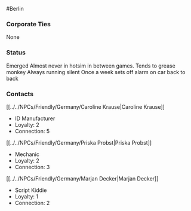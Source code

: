 #Berlin 
### Corporate Ties
None

### Status
Emerged
Almost never in hotsim in between games. Tends to grease monkey
Always running silent
Once a week sets off alarm on car back to back

### Contacts
[[../../NPCs/Friendly/Germany/Caroline Krause|Caroline Krause]]
- ID Manufacturer
- Loyalty: 2
- Connection: 5

[[../../NPCs/Friendly/Germany/Priska Probst|Priska Probst]]
- Mechanic
- Loyalty: 2
- Connection: 3

[[../../NPCs/Friendly/Germany/Marjan Decker|Marjan Decker]]
- Script Kiddie
- Loyalty: 1
- Connection: 2